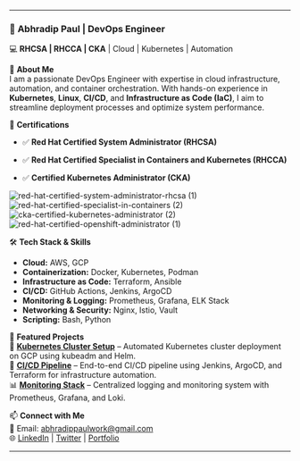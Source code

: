 
---

### 🚀 **Abhradip Paul** | DevOps Engineer  
💻 **RHCSA | RHCCA | CKA** | Cloud | Kubernetes | Automation  

🌟 **About Me**  
I am a passionate DevOps Engineer with expertise in cloud infrastructure, automation, and container orchestration. With hands-on experience in **Kubernetes**, **Linux**, **CI/CD**, and **Infrastructure as Code (IaC)**, I aim to streamline deployment processes and optimize system performance.

📜 **Certifications**  
- ✅ **Red Hat Certified System Administrator (RHCSA)**  

- ✅ **Red Hat Certified Specialist in Containers and Kubernetes (RHCCA)**  

- ✅ **Certified Kubernetes Administrator (CKA)**  


![red-hat-certified-system-administrator-rhcsa (1)](https://github.com/user-attachments/assets/cc7312ee-ffa4-4a9e-8835-1c9ed94bad89) ![red-hat-certified-specialist-in-containers (2)](https://github.com/user-attachments/assets/60436867-206f-452a-b40d-659bffd8f7b5) ![cka-certified-kubernetes-administrator (2)](https://github.com/user-attachments/assets/9796c142-7286-4b23-b5e1-f320fb68cda2) ![red-hat-certified-openshift-administrator (1)](https://github.com/user-attachments/assets/e1fbf4cc-6ba1-413f-bec3-72f70866db43)



🛠️ **Tech Stack & Skills**  
- **Cloud:** AWS, GCP  
- **Containerization:** Docker, Kubernetes, Podman  
- **Infrastructure as Code:** Terraform, Ansible  
- **CI/CD:** GitHub Actions, Jenkins, ArgoCD  
- **Monitoring & Logging:** Prometheus, Grafana, ELK Stack  
- **Networking & Security:** Nginx, Istio, Vault  
- **Scripting:** Bash, Python  

📌 **Featured Projects**  
🚀 **[Kubernetes Cluster Setup](#)** – Automated Kubernetes cluster deployment on GCP using kubeadm and Helm.  
🔧 **[CI/CD Pipeline](#)** – End-to-end CI/CD pipeline using Jenkins, ArgoCD, and Terraform for infrastructure automation.  
📊 **[Monitoring Stack](#)** – Centralized logging and monitoring system with Prometheus, Grafana, and Loki.  

📫 **Connect with Me**  
📧 Email: abhradippaulwork@gmail.com  
🌐 [LinkedIn](https://www.linkedin.com/in/abhradip-paul/) | [Twitter](#) | [Portfolio](#)  

---
